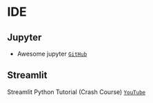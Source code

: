 # IDE

## Jupyter
- Awesome jupyter [`GitHub`](https://github.com/markusschanta/awesome-jupyter)

## Streamlit
Streamlit Python Tutorial (Crash Course) [`YouTube`](https://youtu.be/_9WiB2PDO7k)
